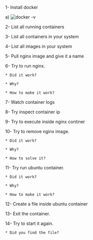 1- Install docker

a) ![docker -v](/1.png "question 1")


2- List all running containers

3- List all containers in your system

4- List all images in your system

5- Pull nginx image and give it a name

6- Try to run nginx.

    * Did it work? 

    * Why?

    * How to make it work?

7- Watch container logs

8- Try inspect container ip

9- Try to execute inside nginx continer

10- Try to remove nginx image. 

    * Did it work? 

    * Why?

    * How to solve it?

11- Try run ubuntu container.

    * Did it work?  

    * Why?

    * How to make it work?

12- Create a file inside ubuntu container

13- Exit the container.

14- Try to start it again. 

    * Did you find the file?

